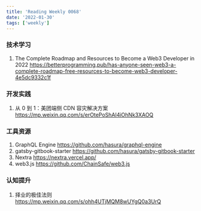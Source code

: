 ```yaml
---
title: 'Reading Weekly 0068'
date: '2022-01-30'
tags: ['weekly']
---
```


### 技术学习

1. The Complete Roadmap and Resources to Become a Web3 Developer in 2022 https://betterprogramming.pub/has-anyone-seen-web3-a-complete-roadmap-free-resources-to-become-web3-developer-4e5dc9332c1f

### 开发实践

1. 从 0 到 1：美团端侧 CDN 容灾解决方案 https://mp.weixin.qq.com/s/erOtePoShAl4iOhNk3XAOQ

### 工具资源

1. GraphQL Engine https://github.com/hasura/graphql-engine
2. gatsby-gitbook-starter https://github.com/hasura/gatsby-gitbook-starter
3. Nextra https://nextra.vercel.app/
4. web3.js https://github.com/ChainSafe/web3.js

### 认知提升

1. 择业的极佳法则 https://mp.weixin.qq.com/s/ohh4UTjMQM8wUYgQ0a3UrQ
